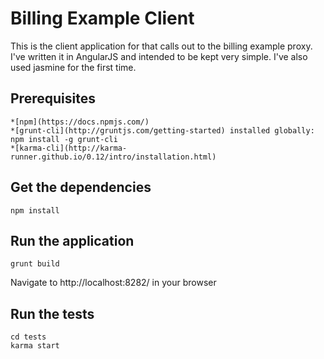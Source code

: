 # Billing Example Client

This is the client application for that calls out to the billing example proxy. I've written it in AngularJS and
intended to be kept very simple. I've also used jasmine for the first time.

## Prerequisites

    *[npm](https://docs.npmjs.com/)
    *[grunt-cli](http://gruntjs.com/getting-started) installed globally: npm install -g grunt-cli
    *[karma-cli](http://karma-runner.github.io/0.12/intro/installation.html)


## Get the dependencies

    npm install

## Run the application

    grunt build

Navigate to http://localhost:8282/ in your browser


## Run the tests

    cd tests
    karma start
